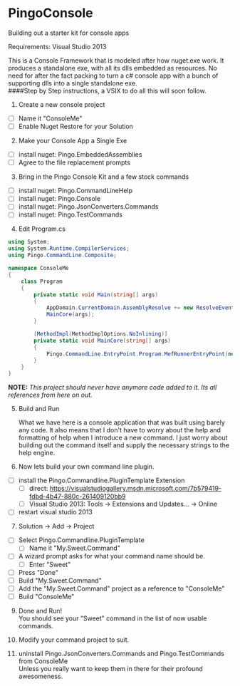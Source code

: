 # PingoConsole
Building out a starter kit for console apps

Requirements: Visual Studio 2013

This is a Console Framework that is modeled after how nuget.exe work.  It produces a standalone exe, with all its dlls embedded as resources.  No need for after the fact packing to turn a c# console app with a bunch of supporting dlls into a single standalone exe.  
####Step by Step instructions, a VSIX to do all this will soon follow.  
1. Create a new console project 
  - [ ] Name it "ConsoleMe"
  - [ ] Enable Nuget Restore for your Solution

2. Make your Console App a Single Exe
  - [ ] install nuget: Pingo.EmbeddedAssemblies 
  - [ ] Agree to the file replacement prompts

3. Bring in the Pingo Console Kit and a few stock commands  
  - [ ] install nuget: Pingo.CommandLineHelp 
  - [ ] install nuget: Pingo.Console 
  - [ ] install nuget: Pingo.JsonConverters.Commands  
  - [ ] install nuget: Pingo.TestCommands  

4. Edit Program.cs 
  ```c#
  using System;
  using System.Runtime.CompilerServices;
  using Pingo.CommandLine.Composite;
  
  namespace ConsoleMe
  {
      class Program
      {
          private static void Main(string[] args)
          {
              AppDomain.CurrentDomain.AssemblyResolve += new ResolveEventHandler(ConsoleMe.PingoEmbeddedAssemblies.AssemblyResolver.OnResolveAssembly);
              MainCore(args);
          }
  
          [MethodImpl(MethodImplOptions.NoInlining)]
          private static void MainCore(string[] args)
          {
              Pingo.CommandLine.EntryPoint.Program.MefRunnerEntryPoint(new EntryAssemblyEmbeddedMefAssemblies(), args);
          }
      }
  }
  ```  
  **NOTE:** *This project should never have anymore code added to it.  Its all references from here on out.*  

5. Build and Run  

    What we have here is a console application that was built using barely any code.  It also means that I don't have to worry about the help and formatting of help when I introduce a new command.  I just worry about building out the command itself and supply the necessary strings to the help engine.  

6. Now lets build your own command line plugin.
  - [ ] install the Pingo.Commandline.PluginTemplate Extension
    - [ ] direct: https://visualstudiogallery.msdn.microsoft.com/7b579419-fdbd-4b47-880c-261409120bb9
    - [ ] Visual Studio 2013: Tools -> Extensions and Updates... -> Online
  - [ ] restart visual studio 2013  

7. Solution -> Add -> Project
  - [ ] Select Pingo.Commandline.PluginTemplate
    - [ ] Name it "My.Sweet.Command"
  - [ ] A wizard prompt asks for what your command name should be.
    - [ ] Enter "Sweet"
  - [ ] Press "Done"  
  - [ ] Build "My.Sweet.Command"
  - [ ] Add the  "My.Sweet.Command" project as a reference to "ConsoleMe"
  - [ ] Build "ConsoleMe"

9. Done and Run!  
You should see your "Sweet" command in the list of now usable commands.  

10. Modify your command project to suit.

11. uninstall Pingo.JsonConverters.Commands and Pingo.TestCommands from ConsoleMe  
Unless you really want to keep them in there for their profound awesomeness.












